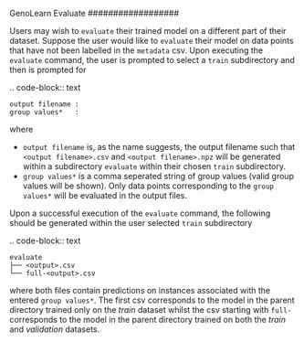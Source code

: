 GenoLearn Evaluate
##################

Users may wish to ``evaluate`` their trained model on a different part of their dataset. Suppose the user would like to ``evaluate`` their model on data points that have not been labelled in the ``metadata`` csv. Upon executing the ``evaluate`` command, the user is prompted to select a ``train`` subdirectory and then is prompted for

.. code-block:: text

    output filename :
    group values*   :

where

+ ``output filename`` is, as the name suggests, the output filename such that ``<output filename>.csv`` and ``<output filename>.npz`` will be generated within a subdirectory ``evaluate`` within their chosen ``train`` subdirectory.
+ ``group values*`` is a comma seperated string of group values (valid group values will be shown). Only data points corresponding to the ``group values*`` will be evaluated in the output files.

Upon a successful execution of the ``evaluate`` command, the following should be generated within the user selected ``train`` subdirectory

.. code-block:: text

    evaluate
    ├── <output>.csv      
    └── full-<output>.csv 

where both files contain predictions on instances associated with the entered ``group values*``. The first csv corresponds to the model in the parent directory trained only on the *train* dataset whilst the csv starting with ``full-`` corresponds to the model in the parent directory trained on both the *train* and *validation* datasets.